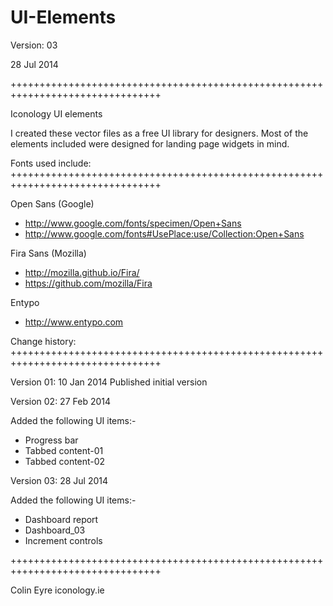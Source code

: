 UI-Elements
===========


Version: 03

28 Jul 2014

++++++++++++++++++++++++++++++++++++++++++++++++++++++++++++++++++++++++++++++++


Iconology UI elements

I created these vector files as a free UI library for designers. Most of the elements included were designed for landing page widgets in mind.




Fonts used include:
++++++++++++++++++++++++++++++++++++++++++++++++++++++++++++++++++++++++++++++++

Open Sans (Google)
 + http://www.google.com/fonts/specimen/Open+Sans
 + http://www.google.com/fonts#UsePlace:use/Collection:Open+Sans


Fira Sans (Mozilla)
 + http://mozilla.github.io/Fira/
 + https://github.com/mozilla/Fira

Entypo
 + http://www.entypo.com



Change history:
++++++++++++++++++++++++++++++++++++++++++++++++++++++++++++++++++++++++++++++++

Version 01: 10 Jan 2014
Published initial version


Version 02: 27 Feb 2014

Added the following UI items:-
- Progress bar
- Tabbed content-01
- Tabbed content-02


Version 03: 28 Jul 2014

Added the following UI items:-
- Dashboard report
- Dashboard_03
- Increment controls


++++++++++++++++++++++++++++++++++++++++++++++++++++++++++++++++++++++++++++++++

Colin Eyre
iconology.ie